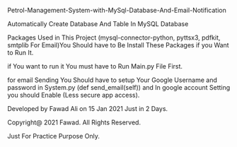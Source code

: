 Petrol-Management-System-with-MySql-Database-And-Email-Notification

Automatically Create Database And Table In MySQL Database

Packages Used in This Project (mysql-connector-python, pyttsx3, pdfkit, smtplib For Email)You Should have to Be Install These Packages if you Want to Run It.

if You want to run it You must have to Run Main.py File First.

for email Sending You Should have to setup Your Google Username and password in System.py (def send_email(self)) and In google account Setting you should Enable (Less secure app access).

Developed by Fawad Ali on 15 Jan 2021 Just in 2 Days.

Copyright@ 2021 Fawad. All Rights Reserved.

Just For Practice Purpose Only.
